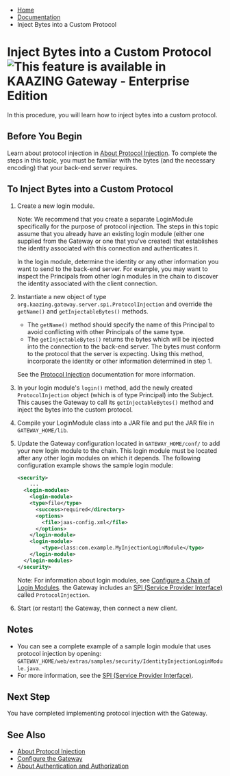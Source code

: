 -   [Home](../../index.md)
-   [Documentation](../index.md)
-   Inject Bytes into a Custom Protocol

Inject Bytes into a Custom Protocol  ![This feature is available in KAAZING Gateway - Enterprise Edition](images/enterprise-feature.png)
===========================================================================

In this procedure, you will learn how to inject bytes into a custom protocol.

Before You Begin
----------------

Learn about protocol injection in [About Protocol Injection](c_aaa_inject.md). To complete the steps in this topic, you must be familiar with the bytes (and the necessary encoding) that your back-end server requires.

To Inject Bytes into a Custom Protocol
--------------------------------------

1.  Create a new login module.

    Note: We recommend that you create a separate LoginModule specifically for the purpose of protocol injection. The steps in this topic assume that you already have an existing login module (either one supplied from the Gateway or one that you've created) that establishes the identity associated with this connection and authenticates it.

    In the login module, determine the identity or any other information you want to send to the back-end server. For example, you may want to inspect the Principals from other login modules in the chain to discover the identity associated with the client connection.

2.  Instantiate a new object of type `org.kaazing.gateway.server.spi.ProtocolInjection` and override the `getName()` and `getInjectableBytes()` methods.

    -   The `getName()` method should specify the name of this Principal to avoid conflicting with other Principals of the same type.
    -   The `getInjectableBytes()` returns the bytes which will be injected into the connection to the back-end server. The bytes must conform to the protocol that the server is expecting. Using this method, incorporate the identity or other information determined in step 1.
   
    See the [Protocol Injection](../apidoc/server/gateway/server/spi/index.html) documentation for more information.

3.  In your login module's `login()` method, add the newly created `ProtocolInjection` object (which is of type Principal) into the Subject. This causes the Gateway to call its `getInjectableBytes()` method and inject the bytes into the custom protocol.
4.  Compile your LoginModule class into a JAR file and put the JAR file in `GATEWAY_HOME/lib`.
5.  Update the Gateway configuration located in `GATEWAY_HOME/conf/` to add your new login module to the chain. This login module must be located after any other login modules on which it depends. The following configuration example shows the sample login module:

    ``` xml
    <security>
        ...
      <login-modules>
        <login-module>
        <type>file</type>
          <success>required</directory>
          <options>
            <file>jaas-config.xml</file>
          </options>
        </login-module>
        <login-module>
            <type>class:com.example.MyInjectionLoginModule</type>
        </login-module>
      </login-modules>
    </security>
    ```

    Note: For information about login modules, see [Configure a Chain of Login Modules](p_aaa_config_lm.md). the Gateway includes an [SPI (Service Provider Interface)](../apidoc/server/gateway/server/spi/index.md) called `ProtocolInjection`.

6.  Start (or restart) the Gateway, then connect a new client.

Notes
-----

-   You can see a complete example of a sample login module that uses protocol injection by opening: `GATEWAY_HOME/web/extras/samples/security/IdentityInjectionLoginModule.java`.
-   For more information, see the [SPI (Service Provider Interface)](../apidoc/server/gateway/server/spi/index.md).

Next Step
---------

You have completed implementing protocol injection with the Gateway.

See Also
------------------------------

-   [About Protocol Injection](c_aaa_inject.md)
-   [Configure the Gateway](../admin-reference/o_conf_checklist.md)
-   [About Authentication and Authorization](c_aaa_aaa.md)
